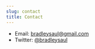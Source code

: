 ```yaml
---
slug: contact
title: Contact
---
```


* Email: bradleysaul@gmail.com
* Twitter: [@bradleysaul](https://twitter.com/bradleysaul)